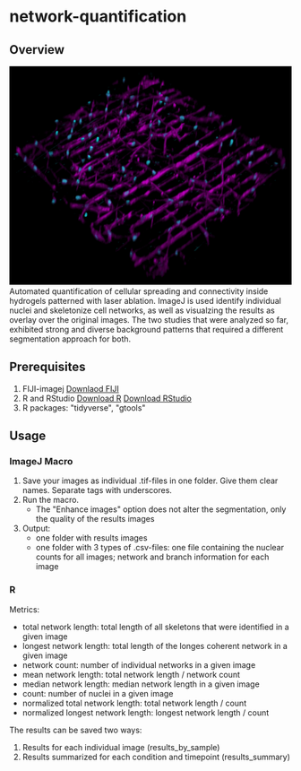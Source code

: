 # network-quantification

## Overview
![cell network](3d_view.png)
Automated quantification of cellular spreading and connectivity inside hydrogels patterned 
with laser ablation. ImageJ is used identify individual nuclei and skeletonize cell networks, as well as 
visualzing the results as overlay over the original images.
The two studies that were analyzed so far, exhibited strong and diverse background patterns that required a 
different segmentation approach for both.


## Prerequisites
1. FIJI-imagej [Downlaod FIJI](https://imagej.net/software/fiji/)
2. R and RStudio [Download R](https://cran.r-project.org/) [Download RStudio](https://www.rstudio.com/)
3. R packages: "tidyverse", "gtools"

## Usage
### ImageJ Macro

1. Save your images as individual .tif-files in one folder. Give them clear names. Separate tags with underscores.
2. Run the macro.
    - The "Enhance images" option does not alter the segmentation, only the quality of the results images
3. Output:
    - one folder with results images
    - one folder with 3 types of .csv-files: one file containing the nuclear counts for all images; network and branch 
    information for each image

### R
Metrics:
- total network length: total length of all skeletons that were identified in a given image
- longest network length: total length of the longes coherent network in a given image
- network count: number of individual networks in a given image
- mean network length: total network length / network count
- median network length: median network length in a given image
- count: number of nuclei in a given image
- normalized total network length: total network length / count
- normalized longest network length: longest network length / count

The results can be saved two ways:
1. Results for each individual image (results_by_sample)
2. Results summarized for each condition and timepoint (results_summary)
